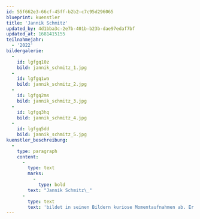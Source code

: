 ```yaml
---
id: 55f662e3-66cf-45ff-b2b2-c7c95d296065
blueprint: kuenstler
title: 'Jannik Schmitz'
updated_by: 4d1bba3c-2e7b-401b-b23b-dae97edaf7bf
updated_at: 1681415155
teilnahmejahr:
  - '2022'
bildergalerie:
  -
    id: lgfgq10z
    bild: jannik_schmitz_1.jpg
  -
    id: lgfgq1wa
    bild: jannik_schmitz_2.jpg
  -
    id: lgfgq2ms
    bild: jannik_schmitz_3.jpg
  -
    id: lgfgq3hq
    bild: jannik_schmitz_4.jpg
  -
    id: lgfgq5dd
    bild: jannik_schmitz_5.jpg
kuenstler_beschreibung:
  -
    type: paragraph
    content:
      -
        type: text
        marks:
          -
            type: bold
        text: "Jannik Schmitz\_"
      -
        type: text
        text: 'bildet in seinen Bildern kuriose Momentaufnahmen ab. Er ergründet dabei aktuelle Alltagsphänomene und lässt sich von seiner Umgebung inspirieren. Durch das Übereinanderschichten von Acrylfarbe ergibt sich im Malprozess ein Bildmotiv, das der Künstler weiter ausarbeitet.'
---
```

